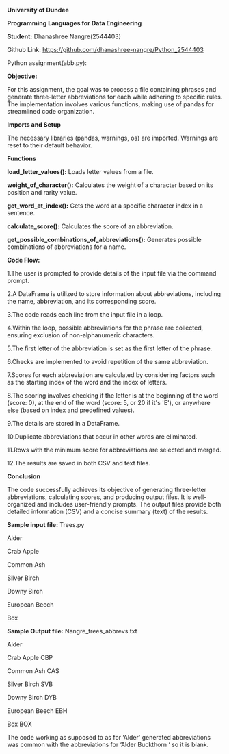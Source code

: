 **University of Dundee**

**Programming Languages for Data Engineering**

**Student:** Dhanashree Nangre(2544403)


Github Link: https://github.com/dhanashree-nangre/Python_2544403


Python assignment(abb.py): 


**Objective:**

For this assignment, the goal was to process a file containing phrases and generate three-letter abbreviations for each while adhering to specific rules. The implementation involves various functions, making use of pandas for streamlined code organization.

**Imports and Setup**

The necessary libraries (pandas, warnings, os) are imported.
Warnings are reset to their default behavior.

**Functions**

**load_letter_values():** Loads letter values from a file.

**weight_of_character():** Calculates the weight of a character based on its position and rarity value.

**get_word_at_index():** Gets the word at a specific character index in a sentence.

**calculate_score():** Calculates the score of an abbreviation.

**get_possible_combinations_of_abbreviations():** Generates possible combinations of abbreviations for a name.


**Code Flow:**

1.The user is prompted to provide details of the input file via the command prompt.

2.A DataFrame is utilized to store information about abbreviations, including the name, abbreviation, and its corresponding score.

3.The code reads each line from the input file in a loop.

4.Within the loop, possible abbreviations for the phrase are collected, ensuring exclusion of non-alphanumeric characters.

5.The first letter of the abbreviation is set as the first letter of the phrase.

6.Checks are implemented to avoid repetition of the same abbreviation.

7.Scores for each abbreviation are calculated by considering factors such as the starting index of the word and the index of letters.

8.The scoring involves checking if the letter is at the beginning of the word (score: 0), at the end of the word (score: 5, or 20 if it's 'E'), or anywhere else (based on index and predefined values).

9.The details are stored in a DataFrame.

10.Duplicate abbreviations that occur in other words are eliminated.

11.Rows with the minimum score for abbreviations are selected and merged.

12.The results are saved in both CSV and text files.

**Conclusion**

The code successfully achieves its objective of generating three-letter abbreviations, calculating scores, and producing output files. It is well-organized and includes user-friendly prompts. The output files provide both detailed information (CSV) and a concise summary (text) of the results.


**Sample input file:**
Trees.py

Alder

Crab Apple

Common Ash

Silver Birch

Downy Birch

European Beech

Box


**Sample Output file:**
Nangre_trees_abbrevs.txt

Alder

Crab Apple CBP

Common Ash CAS

Silver Birch SVB

Downy Birch DYB

European Beech EBH

Box BOX


The code working as supposed to as for ‘Alder’ generated abbreviations was common with the abbreviations for ‘Alder Buckthorn ‘ so it is blank.


